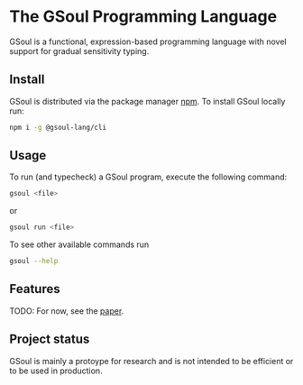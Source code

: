 # The GSoul Programming Language

GSoul is a functional, expression-based programming language with novel support for gradual sensitivity typing.

## Install

GSoul is distributed via the package manager [npm](https://www.npmjs.com/package/npm). To install GSoul locally run:

```bash
npm i -g @gsoul-lang/cli
```

## Usage

To run (and typecheck) a GSoul program, execute the following command:

```bash
gsoul <file>
```

or

```bash
gsoul run <file>
```

To see other available commands run

```bash
gsoul --help
```

## Features

TODO: For now, see the [paper](TODO).

## Project status

GSoul is mainly a protoype for research and is not intended to be efficient or to be used in production.
